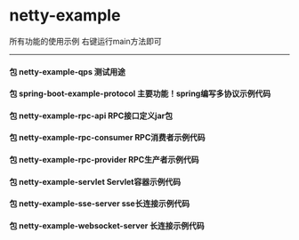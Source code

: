 # netty-example
所有功能的使用示例 右键运行main方法即可

---


#### 包 netty-example-qps   测试用途

#### 包 spring-boot-example-protocol   主要功能！spring编写多协议示例代码

#### 包 netty-example-rpc-api        RPC接口定义jar包
#### 包 netty-example-rpc-consumer   RPC消费者示例代码
#### 包 netty-example-rpc-provider   RPC生产者示例代码

#### 包 netty-example-servlet   Servlet容器示例代码
#### 包 netty-example-sse-server   sse长连接示例代码
#### 包 netty-example-websocket-server   长连接示例代码
